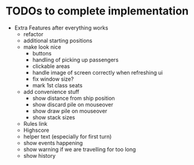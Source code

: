 # TODOs to complete implementation

- Extra Features after everything works
  - refactor
  - additional starting positions
  - make look nice
    - buttons
    - handling of picking up passengers
    - clickable areas
    - handle image of screen correctly when refreshing ui
    - fix window size?
    - mark 1st class seats
  - add convenience stuff
    - show distance from ship position
    - show discard pile on mouseover
    - show draw pile on mouseover
    - show stack sizes
  - Rules link
  - Highscore
  - helper text (especially for first turn)
  - show events happening
  - show warning if we are travelling for too long
  - show history
